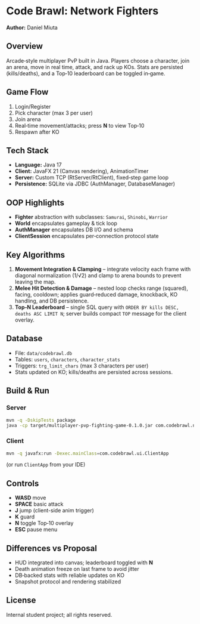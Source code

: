 # Code Brawl: Network Fighters

**Author:** Daniel Miuta

## Overview
Arcade‑style multiplayer PvP built in Java. Players choose a character, join an arena, move in real time, attack, and rack up KOs. Stats are persisted (kills/deaths), and a Top‑10 leaderboard can be toggled in‑game.

## Game Flow
1. Login/Register
2. Pick character (max 3 per user)
3. Join arena
4. Real‑time movement/attacks; press **N** to view Top‑10
5. Respawn after KO

## Tech Stack
- **Language:** Java 17
- **Client:** JavaFX 21 (Canvas rendering), AnimationTimer
- **Server:** Custom TCP (RtServer/RtClient), fixed‑step game loop
- **Persistence:** SQLite via JDBC (AuthManager, DatabaseManager)

## OOP Highlights
- **Fighter** abstraction with subclasses: `Samurai`, `Shinobi`, `Warrior`
- **World** encapsulates gameplay & tick loop
- **AuthManager** encapsulates DB I/O and schema
- **ClientSession** encapsulates per‑connection protocol state

## Key Algorithms
1. **Movement Integration & Clamping** – integrate velocity each frame with diagonal normalization (1/√2) and clamp to arena bounds to prevent leaving the map.
2. **Melee Hit Detection & Damage** – nested loop checks range (squared), facing, cooldown; applies guard‑reduced damage, knockback, KO handling, and DB persistence.
3. **Top‑N Leaderboard** – single SQL query with `ORDER BY kills DESC, deaths ASC LIMIT N`; server builds compact `TOP` message for the client overlay.

## Database
- File: `data/codebrawl.db`
- Tables: `users`, `characters`, `character_stats`
- Triggers: `trg_limit_chars` (max 3 characters per user)
- Stats updated on KO; kills/deaths are persisted across sessions.

## Build & Run
### Server
```bash
mvn -q -DskipTests package
java -cp target/multiplayer-pvp-fighting-game-0.1.0.jar com.codebrawl.net.RtServer 12345
```
### Client
```bash
mvn -q javafx:run -Dexec.mainClass=com.codebrawl.ui.ClientApp
```
(or run `ClientApp` from your IDE)

## Controls
- **WASD** move
- **SPACE** basic attack
- **J** jump (client-side anim trigger)
- **K** guard
- **N** toggle Top‑10 overlay
- **ESC** pause menu

## Differences vs Proposal
- HUD integrated into canvas; leaderboard toggled with **N**
- Death animation freeze on last frame to avoid jitter
- DB‑backed stats with reliable updates on KO
- Snapshot protocol and rendering stabilized

## License
Internal student project; all rights reserved.
